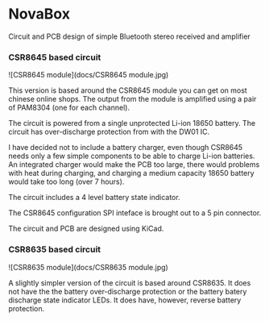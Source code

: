 # NovaBox
Circuit and PCB design of simple Bluetooth stereo received and amplifier

### CSR8645 based circuit

![CSR8645 module](docs/CSR8645 module.jpg)

This version is based around the CSR8645 module you can get on most chinese online shops. The output from the module is amplified using a pair of PAM8304 (one for each channel).

The circuit is powered from a single unprotected Li-ion 18650 battery. The circuit has over-discharge protection from with the DW01 IC.

I have decided not to include a battery charger, even though CSR8645 needs only a few simple components to be able to charge Li-ion batteries. An integrated charger would make the PCB too large, there would problems with heat during charging, and charging a medium capacity 18650 battery would take too long (over 7 hours).

The circuit includes a 4 level battery state indicator.

The CSR8645 configuration SPI inteface is brought out to a 5 pin connector.

The circuit and PCB are designed using KiCad.

### CSR8635 based circuit

![CSR8635 module](docs/CSR8635 module.jpg)

A slightly simpler version of the circuit is based around CSR8635. It does not have the the battery over-discharge protection or the battery batery discharge state indicator LEDs. It does have, however, reverse battery protection.